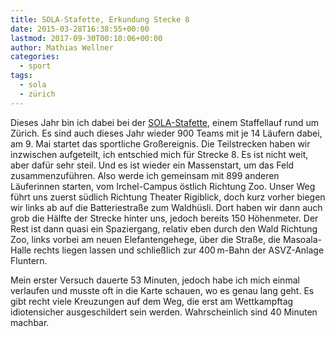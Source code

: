 ```yaml
---
title: SOLA-Stafette, Erkundung Stecke 8
date: 2015-03-28T16:38:55+00:00
lastmod: 2017-09-30T00:10:06+00:00
author: Mathias Wellner
categories:
  - sport
tags:
  - sola
  - zürich
---
```

Dieses Jahr bin ich dabei bei der <a href="http://portal.sola.asvz.ethz.ch/Seiten/default.aspx" title="SOLA-Stafette" target="_blank">SOLA-Stafette</a>, einem Staffellauf rund um Zürich. Es sind auch dieses Jahr wieder 900 Teams mit je 14 Läufern dabei, am 9. Mai startet das sportliche Großereignis. Die Teilstrecken haben wir inzwischen aufgeteilt, ich entschied mich für Strecke&nbsp;8. Es ist nicht weit, aber dafür sehr steil. Und es ist wieder ein Massenstart, um das Feld zusammenzuführen. Also werde ich gemeinsam mit 899 anderen Läuferinnen starten, vom Irchel-Campus östlich Richtung Zoo. Unser Weg führt uns zuerst südlich Richtung Theater Rigiblick, doch kurz vorher biegen wir links ab auf die Batteriestraße zum Waldhüsli. Dort haben wir dann auch grob die Hälfte der Strecke hinter uns, jedoch bereits 150 Höhenmeter. Der Rest ist dann quasi ein Spaziergang, relativ eben durch den Wald Richtung Zoo, links vorbei am neuen Elefantengehege, über die Straße, die Masoala-Halle rechts liegen lassen und schließlich zur 400&thinsp;m-Bahn der ASVZ-Anlage Fluntern. 

Mein erster Versuch dauerte 53 Minuten, jedoch habe ich mich einmal verlaufen und musste oft in die Karte schauen, wo es genau lang geht. Es gibt recht viele Kreuzungen auf dem Weg, die erst am Wettkampftag idiotensicher ausgeschildert sein werden. Wahrscheinlich sind 40 Minuten machbar. 
